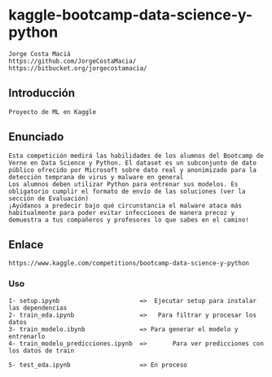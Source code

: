 # kaggle-bootcamp-data-science-y-python
	Jorge Costa Maciá
	https://github.com/JorgeCostaMacia/
	https://bitbucket.org/jorgecostamacia/

## Introducción
    Proyecto de ML en Kaggle

## Enunciado 
    Esta competición medirá las habilidades de los alumnos del Bootcamp de Verne en Data Science y Python. El dataset es un subconjunto de dato público ofrecido por Microsoft sobre dato real y anonimizado para la detección temprana de virus y malware en general
    Los alumnos deben utilizar Python para entrenar sus modelos. Es obligatorio cumplir el formato de envío de las soluciones (ver la sección de Evaluación)
    ¡Ayúdanos a predecir bajo qué circunstancia el malware ataca más habitualmente para poder evitar infecciones de manera precoz y demuestra a tus compañeros y profesores lo que sabes en el camino!

## Enlace
    https://www.kaggle.com/competitions/bootcamp-data-science-y-python


### Uso
    1- setup.ipynb                      =>  Ejecutar setup para instalar las dependencias
    2- train_eda.ipynb                  =>   Para filtrar y procesar los datos
    3- train_modelo.ibynb               => Para generar el modelo y entrenarlo
    4- train_modelo_predicciones.ipynb  =>       Para ver predicciones con los datos de train    

    5- test_eda.ipynb                   => En proceso